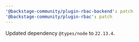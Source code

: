 ```yaml
---
'@backstage-community/plugin-rbac-backend': patch
'@backstage-community/plugin-rbac': patch
---
```


Updated dependency `@types/node` to `22.13.4`.
